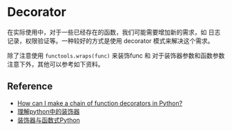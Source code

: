 Decorator
===

在实际使用中，对于一些已经存在的函数，我们可能需要增加新的需求，如 日志记录，权限验证等。一种较好的方式是使用 decorator 模式来解决这个需求。

除了注意使用 `functools.wraps(func)` 来装饰func 和 对于装饰器参数和函数参数注意下外，其他可以参考如下资料。

Reference
---

- [How can I make a chain of function decorators in Python?](http://stackoverflow.com/questions/739654/how-can-i-make-a-chain-of-function-decorators-in-python/1594484#1594484)
- [理解python中的装饰器](http://wklken.me/posts/2013/07/19/python-translate-decorator.html#)  
- [装饰器与函数式Python](http://youngsterxyf.github.io/2013/01/04/Decorators-and-Functional-Python/)  



